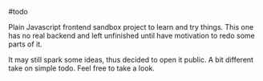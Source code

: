#todo

Plain Javascript frontend sandbox project to learn and try things. This one has no real backend and left unfinished until have motivation to redo some parts of it. 

It may still spark some ideas, thus decided to open it public. A bit different take on simple todo. Feel free to take a look.
